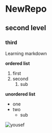 # NewRepo
## second level
### third
Learning markdown

**ordered list**

1. first
2. second
   1. sub
  
**unordered list**
* one
* two
  * sub

![yousef](https://encrypted-tbn0.gstatic.com/images?q=tbn:ANd9GcQ72D-sNKEXmjPMZgRzeIi2nR1-MCh0_rk8dQ&usqp=CAU)
